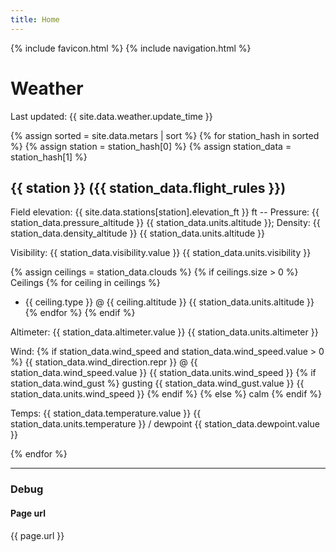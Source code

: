 ```yaml
---
title: Home
---
```

{% include favicon.html %}
{% include navigation.html %}

# Weather

Last updated: {{ site.data.weather.update_time }}

{% assign sorted = site.data.metars | sort %}
{% for station_hash in sorted %}
{% assign station = station_hash[0] %}
{% assign station_data = station_hash[1] %}
## {{ station }} ({{ station_data.flight_rules }})

Field elevation: {{ site.data.stations[station].elevation_ft }} ft -- Pressure: {{ station_data.pressure_altitude }} {{ station_data.units.altitude }}; Density: {{ station_data.density_altitude }} {{ station_data.units.altitude }}

Visibility: {{ station_data.visibility.value }} {{ station_data.units.visibility }} 

{% assign ceilings = station_data.clouds %}
{% if ceilings.size > 0 %}
Ceilings
{% for ceiling in ceilings %}
  * {{ ceiling.type }} @ {{ ceiling.altitude }} {{ station_data.units.altitude }}
{% endfor %}
{% endif %}

Altimeter: {{ station_data.altimeter.value }} {{ station_data.units.altimeter }}

Wind: {% if station_data.wind_speed and station_data.wind_speed.value > 0 %}
{{ station_data.wind_direction.repr }} @ {{ station_data.wind_speed.value }} {{ station_data.units.wind_speed }}
{% if station_data.wind_gust %}
 gusting {{ station_data.wind_gust.value }} {{ station_data.units.wind_speed }}
{% endif %}
{% else %}
calm
{% endif %}

Temps: {{ station_data.temperature.value }} {{ station_data.units.temperature }} / dewpoint {{ station_data.dewpoint.value }}

{% endfor %}

---

### Debug

#### Page url
{{ page.url }}

